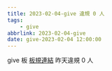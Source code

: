 ```yaml
---
title: 2023-02-04-give 違規 0 人
tags:
    - give
abbrlink: 2023-02-04-give
date: give-2023-02-04 12:00:00
---
```

give 板 [板規連結](https://www.ptt.cc/bbs/give/M.1612495900.A.C32.html)
昨天違規 0 人
